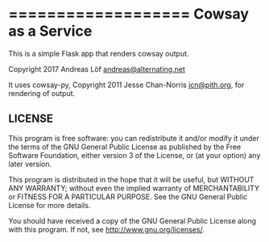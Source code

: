 ===================
Cowsay as a Service
===================

This is a simple Flask app that renders cowsay output.

Copyright 2017 Andreas Löf <andreas@alternating.net>


It uses cowsay-py, Copyright 2011 Jesse Chan-Norris <jcn@pith.org>, for rendering of output.


LICENSE
-------

This program is free software: you can redistribute it and/or modify
it under the terms of the GNU General Public License as published by
the Free Software Foundation, either version 3 of the License, or
(at your option) any later version.

This program is distributed in the hope that it will be useful,
but WITHOUT ANY WARRANTY; without even the implied warranty of
MERCHANTABILITY or FITNESS FOR A PARTICULAR PURPOSE.  See the
GNU General Public License for more details.

You should have received a copy of the GNU General Public License
along with this program.  If not, see <http://www.gnu.org/licenses/>.